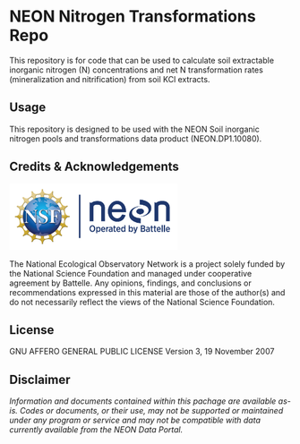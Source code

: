 NEON Nitrogen Transformations Repo
================

<!-- README.md is generated from README.Rmd. Please edit that file -->
<!-- ****** Description ****** -->
This repository is for code that can be used to calculate soil extractable inorganic nitrogen (N) concentrations and net N transformation rates (mineralization and nitrification) from soil KCl extracts.

<!-- ****** Usage ****** -->
Usage
-----

This repository is designed to be used with the NEON Soil inorganic nitrogen pools and transformations data product (NEON.DP1.10080).

<!-- ****** Acknowledgements ****** -->
Credits & Acknowledgements
--------------------------

<!-- HTML tags to produce image, resize, add hyperlink. -->
<!-- ONLY WORKS WITH HTML or GITHUB documents -->
<a href="http://www.neonscience.org/"> <img src="logo.png" width="300px" /> </a>

<!-- Acknowledgements text -->
The National Ecological Observatory Network is a project solely funded by the National Science Foundation and managed under cooperative agreement by Battelle. Any opinions, findings, and conclusions or recommendations expressed in this material are those of the author(s) and do not necessarily reflect the views of the National Science Foundation.

<!-- ****** License ****** -->
License
-------

GNU AFFERO GENERAL PUBLIC LICENSE Version 3, 19 November 2007

<!-- ****** Disclaimer ****** -->
Disclaimer
----------

*Information and documents contained within this pachage are available as-is. Codes or documents, or their use, may not be supported or maintained under any program or service and may not be compatible with data currently available from the NEON Data Portal.*
